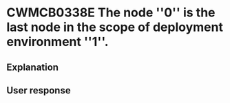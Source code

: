 # CWMCB0338E The node ''0'' is the last node in the scope of deployment environment ''1''.

## Explanation

## User response